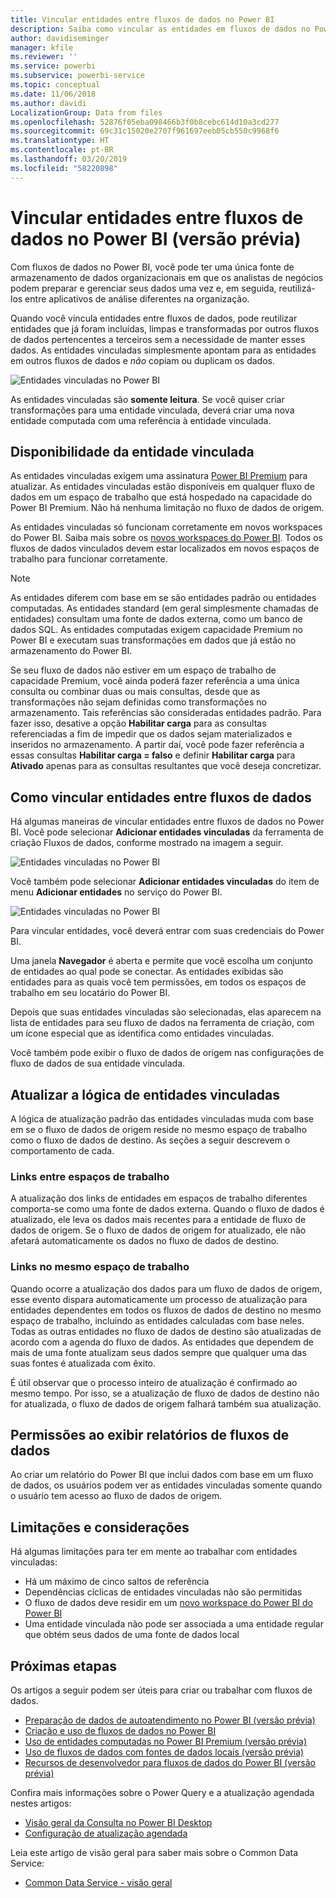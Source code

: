```yaml
---
title: Vincular entidades entre fluxos de dados no Power BI
description: Saiba como vincular as entidades em fluxos de dados no Power BI
author: davidiseminger
manager: kfile
ms.reviewer: ''
ms.service: powerbi
ms.subservice: powerbi-service
ms.topic: conceptual
ms.date: 11/06/2018
ms.author: davidi
LocalizationGroup: Data from files
ms.openlocfilehash: 52876f05eba098466b3f0b8cebc614d10a3cd277
ms.sourcegitcommit: 69c31c15020e2707f961697eeb05cb550c9968f6
ms.translationtype: HT
ms.contentlocale: pt-BR
ms.lasthandoff: 03/20/2019
ms.locfileid: "58220898"
---
```

# <a name="link-entities-between-dataflows-in-power-bi-preview"></a>Vincular entidades entre fluxos de dados no Power BI (versão prévia)

Com fluxos de dados no Power BI, você pode ter uma única fonte de armazenamento de dados organizacionais em que os analistas de negócios podem preparar e gerenciar seus dados uma vez e, em seguida, reutilizá-los entre aplicativos de análise diferentes na organização. 

Quando você vincula entidades entre fluxos de dados, pode reutilizar entidades que já foram incluídas, limpas e transformadas por outros fluxos de dados pertencentes a terceiros sem a necessidade de manter esses dados. As entidades vinculadas simplesmente apontam para as entidades em outros fluxos de dados e *não* copiam ou duplicam os dados.

![Entidades vinculadas no Power BI](media/service-dataflows-linked-entities/linked-entities_00.png)

As entidades vinculadas são **somente leitura**. Se você quiser criar transformações para uma entidade vinculada, deverá criar uma nova entidade computada com uma referência à entidade vinculada.

## <a name="linked-entity-availability"></a>Disponibilidade da entidade vinculada

As entidades vinculadas exigem uma assinatura [Power BI Premium](service-premium.md) para atualizar. As entidades vinculadas estão disponíveis em qualquer fluxo de dados em um espaço de trabalho que está hospedado na capacidade do Power BI Premium. Não há nenhuma limitação no fluxo de dados de origem.

As entidades vinculadas só funcionam corretamente em novos workspaces do Power BI. Saiba mais sobre os [novos workspaces do Power BI](service-create-the-new-workspaces.md). Todos os fluxos de dados vinculados devem estar localizados em novos espaços de trabalho para funcionar corretamente.

> [!NOTE]
> As entidades diferem com base em se são entidades padrão ou entidades computadas. As entidades standard (em geral simplesmente chamadas de entidades) consultam uma fonte de dados externa, como um banco de dados SQL. As entidades computadas exigem capacidade Premium no Power BI e executam suas transformações em dados que já estão no armazenamento do Power BI. 
>
>Se seu fluxo de dados não estiver em um espaço de trabalho de capacidade Premium, você ainda poderá fazer referência a uma única consulta ou combinar duas ou mais consultas, desde que as transformações não sejam definidas como transformações no armazenamento. Tais referências são consideradas entidades padrão. Para fazer isso, desative a opção **Habilitar carga** para as consultas referenciadas a fim de impedir que os dados sejam materializados e inseridos no armazenamento. A partir daí, você pode fazer referência a essas consultas **Habilitar carga = falso** e definir **Habilitar carga** para **Ativado** apenas para as consultas resultantes que você deseja concretizar.


## <a name="how-to-link-entities-between-dataflows"></a>Como vincular entidades entre fluxos de dados

Há algumas maneiras de vincular entidades entre fluxos de dados no Power BI. Você pode selecionar **Adicionar entidades vinculadas** da ferramenta de criação Fluxos de dados, conforme mostrado na imagem a seguir. 

![Entidades vinculadas no Power BI](media/service-dataflows-linked-entities/linked-entities_00.png)

Você também pode selecionar **Adicionar entidades vinculadas** do item de menu **Adicionar entidades** no serviço do Power BI.

![Entidades vinculadas no Power BI](media/service-dataflows-linked-entities/linked-entities_01.png)

Para vincular entidades, você deverá entrar com suas credenciais do Power BI.

Uma janela **Navegador** é aberta e permite que você escolha um conjunto de entidades ao qual pode se conectar. As entidades exibidas são entidades para as quais você tem permissões, em todos os espaços de trabalho em seu locatário do Power BI. 

Depois que suas entidades vinculadas são selecionadas, elas aparecem na lista de entidades para seu fluxo de dados na ferramenta de criação, com um ícone especial que as identifica como entidades vinculadas.

Você também pode exibir o fluxo de dados de origem nas configurações de fluxo de dados de sua entidade vinculada.

## <a name="refresh-logic-of-linked-entities"></a>Atualizar a lógica de entidades vinculadas
A lógica de atualização padrão das entidades vinculadas muda com base em se o fluxo de dados de origem reside no mesmo espaço de trabalho como o fluxo de dados de destino. As seções a seguir descrevem o comportamento de cada.

### <a name="links-between-workspaces"></a>Links entre espaços de trabalho

A atualização dos links de entidades em espaços de trabalho diferentes comporta-se como uma fonte de dados externa. Quando o fluxo de dados é atualizado, ele leva os dados mais recentes para a entidade de fluxo de dados de origem. Se o fluxo de dados de origem for atualizado, ele não afetará automaticamente os dados no fluxo de dados de destino.

### <a name="links-in-the-same-workspace"></a>Links no mesmo espaço de trabalho

Quando ocorre a atualização dos dados para um fluxo de dados de origem, esse evento dispara automaticamente um processo de atualização para entidades dependentes em todos os fluxos de dados de destino no mesmo espaço de trabalho, incluindo as entidades calculadas com base neles. Todas as outras entidades no fluxo de dados de destino são atualizadas de acordo com a agenda do fluxo de dados. As entidades que dependem de mais de uma fonte atualizam seus dados sempre que qualquer uma das suas fontes é atualizada com êxito.

É útil observar que o processo inteiro de atualização é confirmado ao mesmo tempo. Por isso, se a atualização de fluxo de dados de destino não for atualizada, o fluxo de dados de origem falhará também sua atualização.

## <a name="permissions-when-viewing-reports-from-dataflows"></a>Permissões ao exibir relatórios de fluxos de dados

Ao criar um relatório do Power BI que inclui dados com base em um fluxo de dados, os usuários podem ver as entidades vinculadas somente quando o usuário tem acesso ao fluxo de dados de origem.

## <a name="limitations-and-considerations"></a>Limitações e considerações

Há algumas limitações para ter em mente ao trabalhar com entidades vinculadas:

* Há um máximo de cinco saltos de referência
* Dependências cíclicas de entidades vinculadas não são permitidas
* O fluxo de dados deve residir em um [novo workspace do Power BI do Power BI](service-create-the-new-workspaces.md)
* Uma entidade vinculada não pode ser associada a uma entidade regular que obtém seus dados de uma fonte de dados local


## <a name="next-steps"></a>Próximas etapas

Os artigos a seguir podem ser úteis para criar ou trabalhar com fluxos de dados. 

* [Preparação de dados de autoatendimento no Power BI (versão prévia)](service-dataflows-overview.md)
* [Criação e uso de fluxos de dados no Power BI](service-dataflows-create-use.md)
* [Uso de entidades computadas no Power BI Premium (versão prévia)](service-dataflows-computed-entities-premium.md)
* [Uso de fluxos de dados com fontes de dados locais (versão prévia)](service-dataflows-on-premises-gateways.md)
* [Recursos de desenvolvedor para fluxos de dados do Power BI (versão prévia)](service-dataflows-developer-resources.md)

Confira mais informações sobre o Power Query e a atualização agendada nestes artigos:
* [Visão geral da Consulta no Power BI Desktop](desktop-query-overview.md)
* [Configuração de atualização agendada](refresh-scheduled-refresh.md)

Leia este artigo de visão geral para saber mais sobre o Common Data Service:
* [Common Data Service - visão geral ](https://docs.microsoft.com/powerapps/common-data-model/overview)

